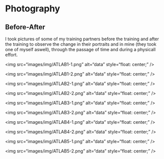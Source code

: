 # Photography

## Before-After
I took pictures of some of my training partners before the training and after the training to observe the change in their portraits and in mine (they took one of myself aswell), through the passage of time and during a physicall effort.

<img src=“images/img/ATLAB1-1.png”
     alt=“data”
     style=“float: center;” />

<img src=“images/img/ATLAB1-2.png”
     alt=“data”
     style=“float: center;” />
     
<img src=“images/img/ATLAB2-1.png”
     alt=“data”
     style=“float: center;” />

<img src=“images/img/ATLAB2-2.png”
     alt=“data”
     style=“float: center;” />

<img src=“images/img/ATLAB3-1.png”
     alt=“data”
     style=“float: center;” />

<img src=“images/img/ATLAB3-2.png”
     alt=“data”
     style=“float: center;” />

<img src=“images/img/ATLAB4-1.png”
     alt=“data”
     style=“float: center;” />

<img src=“images/img/ATLAB4-2.png”
     alt=“data”
     style=“float: center;” />

<img src=“images/img/ATLAB5-1.png”
     alt=“data”
     style=“float: center;” />

<img src=“images/img/ATLAB5-2.png”
     alt=“data”
     style=“float: center;” />